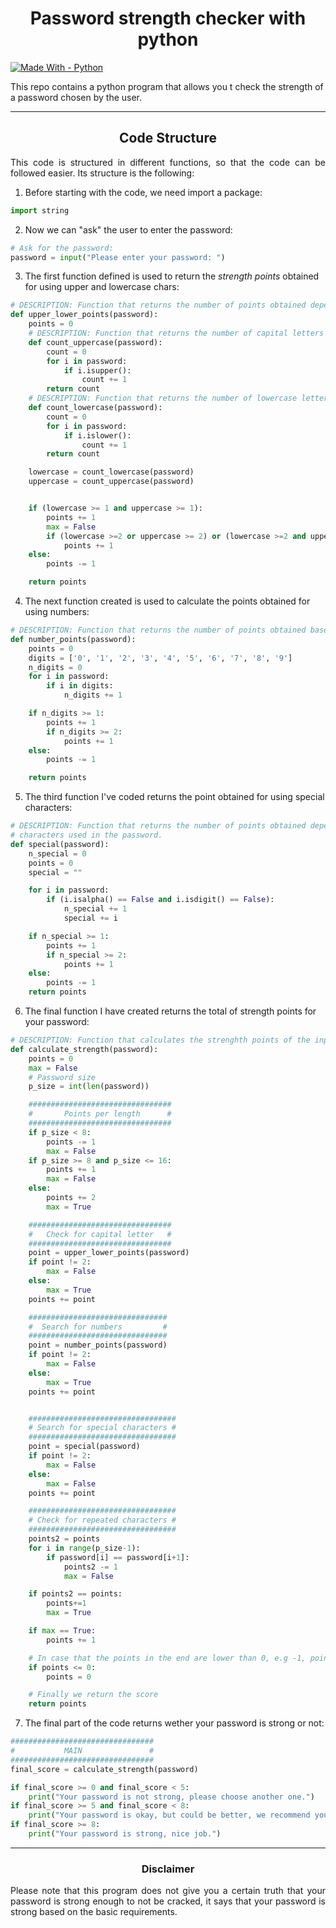 <h1 align="center"> Password strength checker with python </h1>

[![Made With - Python](https://img.shields.io/badge/Made_With-Python-2ea44f?style=for-the-badge&logo=python)](https://python.org)

This repo contains a python program that allows you t check the strength of a password chosen by the user.

---
<h2 align="center"> Code Structure </h2>
<p align="justify"> This code is structured in different functions, so that the code can be followed easier. Its structure is the following:</p>

1. Before starting with the code, we need import a package:
```py
import string
```
2. Now we can "ask" the user to enter the password:
```py
# Ask for the password:
password = input("Please enter your password: ")
```
3. The first function defined is used to return the *strength points* obtained for using upper and lowercase chars:
```py
# DESCRIPTION: Function that returns the number of points obtained depending the use of CAPITAL and lowercase letters.
def upper_lower_points(password):
    points = 0
    # DESCRIPTION: Function that returns the number of capital letters in the password.
    def count_uppercase(password):
        count = 0
        for i in password:
            if i.isupper():
                count += 1
        return count
    # DESCRIPTION: Function that returns the number of lowercase letters in the password.
    def count_lowercase(password):
        count = 0
        for i in password:
            if i.islower():
                count += 1
        return count

    lowercase = count_lowercase(password)
    uppercase = count_uppercase(password)


    if (lowercase >= 1 and uppercase >= 1):
        points += 1
        max = False
        if (lowercase >=2 or uppercase >= 2) or (lowercase >=2 and uppercase >= 2):
            points += 1
    else:
        points -= 1

    return points
```
4. The next function created is used to calculate the points obtained for using numbers:
```py
# DESCRIPTION: Function that returns the number of points obtained based on the number of integers used.
def number_points(password):
    points = 0
    digits = ['0', '1', '2', '3', '4', '5', '6', '7', '8', '9']
    n_digits = 0
    for i in password:
        if i in digits:
            n_digits += 1

    if n_digits >= 1:
        points += 1
        if n_digits >= 2:
            points += 1
    else:
        points -= 1

    return points
```
5. The third function I've coded returns the point obtained for using special characters:
```py
# DESCRIPTION: Function that returns the number of points obtained depending on the number of special
# characters used in the password.
def special(password):
    n_special = 0
    points = 0
    special = ""

    for i in password:
        if (i.isalpha() == False and i.isdigit() == False):
            n_special += 1
            special += i

    if n_special >= 1:
        points += 1
        if n_special >= 2:
            points += 1
    else:
        points -= 1
    return points
```
6. The final function I have created returns the total of strength points for your password:
```py
# DESCRIPTION: Function that calculates the strenghth points of the input password.
def calculate_strength(password):
    points = 0
    max = False
    # Password size
    p_size = int(len(password))

    ################################
    #       Points per length      #
    ################################
    if p_size < 8:
        points -= 1
        max = False
    if p_size >= 8 and p_size <= 16:
        points += 1
        max = False
    else:
        points += 2
        max = True

    ################################
    #   Check for capital letter   #
    ################################
    point = upper_lower_points(password)
    if point != 2:
        max = False
    else:
        max = True
    points += point

    ###############################
    #  Search for numbers         #
    ###############################
    point = number_points(password)
    if point != 2:
        max = False
    else:
        max = True
    points += point


    #################################
    # Search for special characters #
    #################################
    point = special(password)
    if point != 2:
        max = False
    else:
        max = False
    points += point

    #################################
    # Check for repeated characters #
    #################################
    points2 = points
    for i in range(p_size-1):
        if password[i] == password[i+1]:
            points2 -= 1
            max = False

    if points2 == points:
        points+=1
        max = True

    if max == True:
        points += 1

    # In case that the points in the end are lower than 0, e.g -1, points equals to 0
    if points <= 0:
        points = 0

    # Finally we return the score
    return points
```
7. The final part of the code returns wether your password is strong or not:
```py
################################
#           MAIN               #
################################
final_score = calculate_strength(password)

if final_score >= 0 and final_score < 5:
    print("Your password is not strong, please choose another one.")
if final_score >= 5 and final_score < 8:
    print("Your password is okay, but could be better, we recommend you to change it.")
if final_score >= 8:
    print("Your password is strong, nice job.")
```


----
<h3 align="center"> Disclaimer </h3>
<p align="justify">Please note that this program does not give you a certain truth that your password is strong enough to not be cracked, it says that your password
is strong based on the basic requirements.</p>
